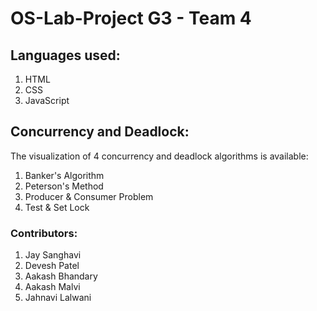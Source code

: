 # OS-Lab-Project G3 - Team 4

## Languages used:
1. HTML
2. CSS
3. JavaScript

## Concurrency and Deadlock:

The visualization of 4 concurrency and deadlock algorithms is available:

1. Banker's Algorithm
2. Peterson's Method
3. Producer & Consumer Problem
4. Test & Set Lock

### Contributors:

1. Jay Sanghavi
2. Devesh Patel
3. Aakash Bhandary
4. Aakash Malvi
5.  Jahnavi Lalwani 

